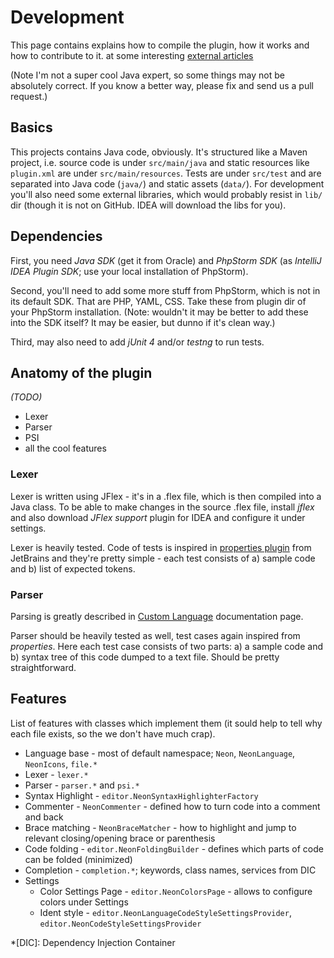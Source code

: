 # Development
This page contains explains how to compile the plugin, how it works and how to contribute to it.
 at some interesting [external articles](https://github.com/juzna/intellij-neon/blob/master/links.md)

(Note I'm not a super cool Java expert, so some things may not be absolutely correct. If you know a better way, please fix
and send us a pull request.)



## Basics
This projects contains Java code, obviously. It's structured like a Maven project, i.e. source code is under `src/main/java`
and static resources like `plugin.xml` are under `src/main/resources`. Tests are under `src/test` and are separated into
Java code (`java/`) and static assets (`data/`). For development you'll also need some external libraries, which would
probably resist in `lib/` dir (though it is not on GitHub. IDEA will download the libs for you).



## Dependencies
First, you need *Java SDK* (get it from Oracle) and *PhpStorm SDK* (as *IntelliJ IDEA Plugin SDK*; use your local installation
of PhpStorm).

Second, you'll need to add some more stuff from PhpStorm, which is not in its default SDK. That are PHP, YAML, CSS.
Take these from plugin dir of your PhpStorm installation.
(Note: wouldn't it may be better to add these into the SDK itself? It may be easier, but dunno if it's clean way.)

Third, may also need to add *jUnit 4* and/or *testng* to run tests.



## Anatomy of the plugin
*(TODO)*

- Lexer
- Parser
- PSI
- all the cool features


### Lexer
Lexer is written using JFlex - it's in a .flex file, which is then compiled into a Java class. To be able to make changes in
 the source .flex file, install *jflex* and also download *JFlex support* plugin for IDEA and configure it under settings.

Lexer is heavily tested. Code of tests is inspired in [properties plugin](https://github.com/JetBrains/intellij-community/tree/master/plugins/properties)
 from JetBrains and they're pretty simple - each test consists of a) sample code and b) list of expected tokens.


### Parser
Parsing is greatly described in [Custom Language](http://confluence.jetbrains.net/display/IDEADEV/Developing+Custom+Language+Plugins+for+IntelliJ+IDEA)
 documentation page.

Parser should be heavily tested as well, test cases again inspired from *properties*. Here each test case consists of two parts:
 a) a sample code and b) syntax tree of this code dumped to a text file. Should be pretty straightforward.



## Features
List of features with classes which implement them (it sould help to tell why each file exists, so the we don't have much crap).

- Language base - most of default namespace; `Neon`, `NeonLanguage`, `NeonIcons`, `file.*`
- Lexer - `lexer.*`
- Parser - `parser.*` and `psi.*`
- Syntax Highlight - `editor.NeonSyntaxHighlighterFactory`
- Commenter - `NeonCommenter` - defined how to turn code into a comment and back
- Brace matching - `NeonBraceMatcher` - how to highlight and jump to relevant closing/opening brace or parenthesis
- Code folding - `editor.NeonFoldingBuilder` - defines which parts of code can be folded (minimized)
- Completion - `completion.*`; keywords, class names, services from DIC
- Settings
    - Color Settings Page - `editor.NeonColorsPage` - allows to configure colors under Settings
    - Ident style - `editor.NeonLanguageCodeStyleSettingsProvider`, `editor.NeonCodeStyleSettingsProvider`



*[DIC]: Dependency Injection Container
